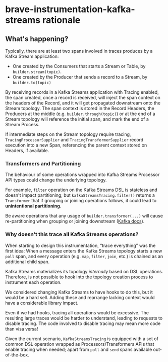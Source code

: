 # brave-instrumentation-kafka-streams rationale

## What's happening?
Typically, there are at least two spans involved in traces produces by a Kafka Stream application:
* One created by the Consumers that starts a Stream or Table, by `builder.stream(topic)`.
* One created by the Producer that sends a record to a Stream, by `builder.to(topic)`

By receiving records in a Kafka Streams application with Tracing enabled, the span created, once
a record is received, will inject the span context on the headers of the Record, and it will get
propagated downstream onto the Stream topology. The span context is stored in the Record Headers,
the Producers at the middle (e.g. `builder.through(topic)`) or at the end of a Stream topology
will reference the initial span, and mark the end of a Stream Process.

If intermediate steps on the Stream topology require tracing, `TracingProcessorSupplier` and
`TracingTransformerSupplier` record execution into a new Span,
referencing the parent context stored on Headers, if available.

### Transformers and Partitioning

The behaviour of some operations wrapped into Kafka Streams Processor API types could change the underlying topology.

For example, `filter` operation on the Kafka Streams DSL is stateless and doesn't impact partitioning;
but `kafkaStreamsTracing.filter()` returns a `Transformer` that if grouping or joining operations
follows, it could lead to **unintentional partitioning**.

Be aware operations that any usage of `builder.transformer(...)` will cause re-partitioning when
grouping or joining downstream ([Kafka docs](https://kafka.apache.org/documentation/streams/developer-guide/dsl-api.html#applying-processors-and-transformers-processor-api-integration)).

### Why doesn't this trace all Kafka Streams operations?

When starting to design this instrumentation, “trace everything” was the first idea:
When a message enters the Kafka Streams topology starts a new `poll` span, and every operation
(e.g. `map`, `filter`, `join`, etc.) is chained as an additional child span.

Kafka Streams materializes its topology _internally_ based on DSL operations.
Therefore, is not possible to hook into the topology creation process to instrument each operation.

We considered changing Kafka Streams to have hooks to do this, but it would be a hard sell.
Adding these and rearrange lacking context would have a considerable library impact.

Even if we had hooks, tracing all operations would be excessive. The resulting large
traces would be harder to understand, leading to requests to disable tracing. The
code involved to disable tracing may mean more code than visa versa!

Given the current scenario, `KafkaStreamsTracing` is equipped with a set of common DSL operation wrapped as
Processors/Transformers APIs that enable tracing when needed;
apart from `poll` and `send` spans available out-of-the-box.

